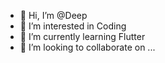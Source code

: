 - 👋 Hi, I’m @Deep
- 👀 I’m interested in Coding
- 🌱 I’m currently learning Flutter
- 💞️ I’m looking to collaborate on ...


<!---
Deep3way/Deep3way is a ✨ special ✨ repository because its `README.md` (this file) appears on your GitHub profile.
You can click the Preview link to take a look at your changes.
--->
